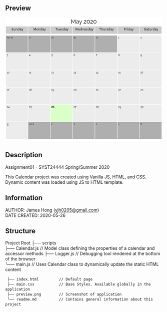 ## Preview
![alt text](https://github.com/jamesyjh/calendar/blob/master/preview.png?raw=true)<br />

## Description

Assignment01 - SYST24444 Spring/Summer 2020

This Calendar project was created using Vanilla JS, HTML, and CSS.<br />
Dynamic content was loaded using JS to HTML template.

## Information
AUTHOR: James Hong (yjh0205@gmail.com)<br />
DATE CREATED: 2020-05-26


## Structure
 Project Root
     ├── scripts             
         ├── Calendar.js    // Model class defining the properties of a calendar and accessor methods
         ├── Logger.js      // Debugging tool rendered at the bottom of the browser  
         └── main.js        // Uses Calendar class to dynamically update the static HTML content

     ├── index.html         // Default page
     ├── main.css           // Base Styles. Available globally in the application
     ├── preview.png        // Screenshot of application 
     └── readme.md          // Contains general information about this project





